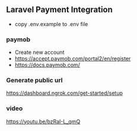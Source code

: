
## Laravel Payment Integration 

- copy .env.example to .env file

### paymob

- Create new account
- https://accept.paymob.com/portal2/en/register
- https://docs.paymob.com/

### Generate public url 
https://dashboard.ngrok.com/get-started/setup

### video
https://youtu.be/bzRaI-L_qmQ
